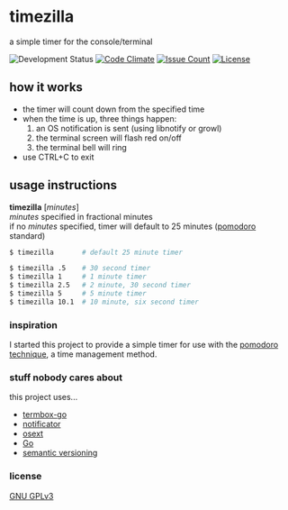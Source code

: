 # timezilla
a simple timer for the console/terminal

![Development Status](https://img.shields.io/badge/development%20status-pre--alpha-red.svg)
[![Code Climate](https://img.shields.io/codeclimate/github/ctcpip/netrisse.svg)](https://codeclimate.com/github/ctcpip/timezilla)
[![Issue Count](https://img.shields.io/codeclimate/issues/github/ctcpip/netrisse.svg)](https://codeclimate.com/github/ctcpip/timezilla)
[![License](https://img.shields.io/badge/license-GNU%20GPLv3-blue.svg)](./LICENSE)


## how it works

* the timer will count down from the specified time
* when the time is up, three things happen:
  1. an OS notification is sent (using libnotify or growl)
  1. the terminal screen will flash red on/off
  1. the terminal bell will ring
* use CTRL+C to exit

## usage instructions

__timezilla__ [_minutes_]  
_minutes_ specified in fractional minutes  
if no _minutes_ specified, timer will default to 25 minutes ([pomodoro](http://en.wikipedia.org/wiki/Pomodoro_Technique) standard)

~~~ sh
$ timezilla       # default 25 minute timer

$ timezilla .5    # 30 second timer
$ timezilla 1     # 1 minute timer
$ timezilla 2.5   # 2 minute, 30 second timer
$ timezilla 5     # 5 minute timer
$ timezilla 10.1  # 10 minute, six second timer
~~~

### inspiration

I started this project to provide a simple timer for use with the [pomodoro technique](http://en.wikipedia.org/wiki/Pomodoro_Technique), a time management method.

### stuff nobody cares about

this project uses...

* [termbox-go](http://github.com/nsf/termbox-go)
* [notificator](http://github.com/0xAX/notificator)
* [osext](http://github.com/kardianos/osext)
* [Go](http://golang.org)
* [semantic versioning](http://semver.org/)

### license

[GNU GPLv3](http://www.gnu.org/licenses/gpl-3.0.en.html)
